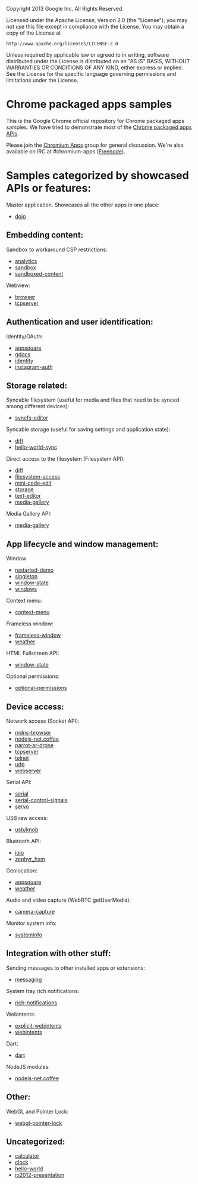 Copyright 2013 Google Inc. All Rights Reserved.

Licensed under the Apache License, Version 2.0 (the "License");
you may not use this file except in compliance with the License.
You may obtain a copy of the License at

    http://www.apache.org/licenses/LICENSE-2.0

Unless required by applicable law or agreed to in writing, software
distributed under the License is distributed on an "AS IS" BASIS,
WITHOUT WARRANTIES OR CONDITIONS OF ANY KIND, either express or implied.
See the License for the specific language governing permissions and
limitations under the License.

# Chrome packaged apps samples

This is the Google Chrome official repository for Chrome packaged apps samples. We have tried to demonstrate most of the [Chrome packaged apps APIs](http://developer.chrome.com/apps/about_apps.html).

Please join the [Chromium Apps](https://groups.google.com/a/chromium.org/forum/?fromgroups#!forum/chromium-apps) group for general discussion. We're also available on IRC at #chromium-apps ([Freenode](http://freenode.net/)).


# Samples categorized by showcased APIs or features:

Master application. Showcases all the other apps in one place:
* [dojo](https://github.com/GoogleChrome/chrome-app-samples/tree/master/dojo)


## Embedding content:

Sandbox to workaround CSP restrictions: 
* [analytics](https://github.com/GoogleChrome/chrome-app-samples/tree/master/analytics)
* [sandbox](https://github.com/GoogleChrome/chrome-app-samples/tree/master/sandbox)
* [sandboxed-content](https://github.com/GoogleChrome/chrome-app-samples/tree/master/sandboxed-content)

Webview:
* [browser](https://github.com/GoogleChrome/chrome-app-samples/tree/master/browser)
* [tcpserver](https://github.com/GoogleChrome/chrome-app-samples/tree/master/tcpserver)


## Authentication and user identification:

Identity/OAuth:
* [appsquare](https://github.com/GoogleChrome/chrome-app-samples/tree/master/appsquare)
* [gdocs](https://github.com/GoogleChrome/chrome-app-samples/tree/master/gdocs)
* [identity](https://github.com/GoogleChrome/chrome-app-samples/tree/master/identity)
* [instagram-auth](https://github.com/GoogleChrome/chrome-app-samples/tree/master/instagram-auth)


## Storage related:

Syncable filesystem (useful for media and files that need to be synced among different devices):
* [syncfs-editor](https://github.com/GoogleChrome/chrome-app-samples/tree/master/syncfs-editor)

Syncable storage (useful for saving settings and application state):
* [diff](https://github.com/GoogleChrome/chrome-app-samples/tree/master/diff)
* [hello-world-sync](https://github.com/GoogleChrome/chrome-app-samples/tree/master/hello-world-sync)

Direct access to the filesystem (Filesystem API):
* [diff](https://github.com/GoogleChrome/chrome-app-samples/tree/master/diff)
* [filesystem-access](https://github.com/GoogleChrome/chrome-app-samples/tree/master/filesystem-access)
* [mini-code-edit](https://github.com/GoogleChrome/chrome-app-samples/tree/master/mini-code-edit)
* [storage](https://github.com/GoogleChrome/chrome-app-samples/tree/master/storage)
* [text-editor](https://github.com/GoogleChrome/chrome-app-samples/tree/master/text-editor)
* [media-gallery](https://github.com/GoogleChrome/chrome-app-samples/tree/master/media-gallery)

Media Gallery API:
* [media-gallery](https://github.com/GoogleChrome/chrome-app-samples/tree/master/media-gallery)


## App lifecycle and window management:

Window
* [restarted-demo](https://github.com/GoogleChrome/chrome-app-samples/tree/master/restarted-demo)
* [singleton](https://github.com/GoogleChrome/chrome-app-samples/tree/master/singleton)
* [window-state](https://github.com/GoogleChrome/chrome-app-samples/tree/master/window-state)
* [windows](https://github.com/GoogleChrome/chrome-app-samples/tree/master/windows)

Context menu:
* [context-menu](https://github.com/GoogleChrome/chrome-app-samples/tree/master/context-menu)

Frameless window:
* [frameless-window](https://github.com/GoogleChrome/chrome-app-samples/tree/master/frameless-window)
* [weather](https://github.com/GoogleChrome/chrome-app-samples/tree/master/weather)

HTML Fullscreen API:
* [window-state](https://github.com/GoogleChrome/chrome-app-samples/tree/master/window-state)

Optional permissions:
* [optional-permissions](https://github.com/GoogleChrome/chrome-app-samples/tree/master/optional-permissions)


## Device access:

Network access (Socket API):
* [mdns-browser](https://github.com/GoogleChrome/chrome-app-samples/tree/master/mdns-browser)
* [nodejs-net.coffee](https://github.com/GoogleChrome/chrome-app-samples/tree/master/nodejs-net.coffee)
* [parrot-ar-drone](https://github.com/GoogleChrome/chrome-app-samples/tree/master/parrot-ar-drone)
* [tcpserver](https://github.com/GoogleChrome/chrome-app-samples/tree/master/tcpserver)
* [telnet](https://github.com/GoogleChrome/chrome-app-samples/tree/master/telnet)
* [udp](https://github.com/GoogleChrome/chrome-app-samples/tree/master/udp)
* [webserver](https://github.com/GoogleChrome/chrome-app-samples/tree/master/webserver)


Serial API:
* [serial](https://github.com/GoogleChrome/chrome-app-samples/tree/master/serial)
* [serial-control-signals](https://github.com/GoogleChrome/chrome-app-samples/tree/master/serial-control-signals)
* [servo](https://github.com/GoogleChrome/chrome-app-samples/tree/master/servo)

USB raw access:
* [usb/knob](https://github.com/GoogleChrome/chrome-app-samples/tree/master/usb/knob)

Bluetooth API:
* [ioio](https://github.com/GoogleChrome/chrome-app-samples/tree/master/ioio)
* [zephyr\_hxm](https://github.com/GoogleChrome/chrome-app-samples/tree/master/zephyr_hxm)

Geolocation:
* [appsquare](https://github.com/GoogleChrome/chrome-app-samples/tree/master/appsquare)
* [weather](https://github.com/GoogleChrome/chrome-app-samples/tree/master/weather)

Audio and video capture (WebRTC getUserMedia):
* [camera-capture](https://github.com/GoogleChrome/chrome-app-samples/tree/master/camera-capture)

Monitor system info:
* [systemInfo](https://github.com/GoogleChrome/chrome-app-samples/tree/master/systemInfo)


## Integration with other stuff:

Sending messages to other installed apps or extensions:
* [messaging](https://github.com/GoogleChrome/chrome-app-samples/tree/master/messaging)

System tray rich notifications:
* [rich-notifications](https://github.com/GoogleChrome/chrome-app-samples/tree/master/rich-notifications)

Webintents:
* [explicit-webintents](https://github.com/GoogleChrome/chrome-app-samples/tree/master/explicit-webintents)
* [webintents](https://github.com/GoogleChrome/chrome-app-samples/tree/master/webintents)

Dart:
* [dart](https://github.com/GoogleChrome/chrome-app-samples/tree/master/dart)

NodeJS modules:
* [nodejs-net.coffee](https://github.com/GoogleChrome/chrome-app-samples/tree/master/nodejs-net.coffee)


## Other:

WebGL and Pointer Lock:
* [webgl-pointer-lock](https://github.com/GoogleChrome/chrome-app-samples/tree/master/webgl-pointer-lock)

## Uncategorized:
* [calculator](https://github.com/GoogleChrome/chrome-app-samples/tree/master/calculator)
* [clock](https://github.com/GoogleChrome/chrome-app-samples/tree/master/clock)
* [hello-world](https://github.com/GoogleChrome/chrome-app-samples/tree/master/hello-world)
* [io2012-presentation](https://github.com/GoogleChrome/chrome-app-samples/tree/master/io2012-presentation)

